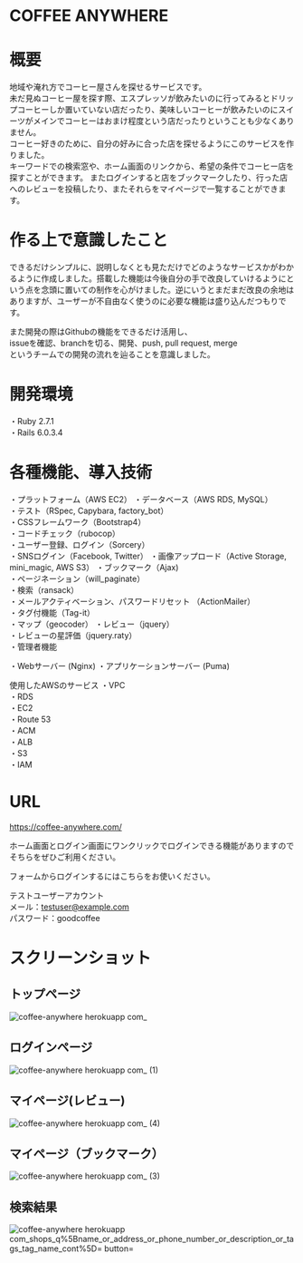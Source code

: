 # COFFEE ANYWHERE

# 概要
地域や淹れ方でコーヒー屋さんを探せるサービスです。  
未だ見ぬコーヒー屋を探す際、エスプレッソが飲みたいのに行ってみるとドリップコーヒーしか置いていない店だったり、美味しいコーヒーが飲みたいのにスイーツがメインでコーヒーはおまけ程度という店だったりということも少なくありません。  
コーヒー好きのために、自分の好みに合った店を探せるようにこのサービスを作りました。  
キーワードでの検索窓や、ホーム画面のリンクから、希望の条件でコーヒー店を探すことができます。
またログインすると店をブックマークしたり、行った店へのレビューを投稿したり、またそれらをマイページで一覧することができます。  
  
# 作る上で意識したこと
できるだけシンプルに、説明しなくとも見ただけでどのようなサービスかがわかるように作成しました。搭載した機能は今後自分の手で改良していけるようにという点を念頭に置いての制作を心がけました。逆にいうとまだまだ改良の余地はありますが、ユーザーが不自由なく使うのに必要な機能は盛り込んだつもりです。  
  
また開発の際はGithubの機能をできるだけ活用し、  
issueを確認、branchを切る、開発、push, pull request, merge  
というチームでの開発の流れを辿ることを意識しました。  
  
# 開発環境
・Ruby 2.7.1  
・Rails 6.0.3.4  
  
# 各種機能、導入技術
・プラットフォーム（AWS EC2）
・データベース（AWS RDS, MySQL）  
・テスト（RSpec, Capybara, factory_bot）  
・CSSフレームワーク（Bootstrap4）  
・コードチェック（rubocop）  
・ユーザー登録、ログイン（Sorcery）  
・SNSログイン（Facebook, Twitter） 
・画像アップロード（Active Storage, mini_magic, AWS S3） 
・ブックマーク（Ajax)  
・ページネーション（will_paginate）  
・検索（ransack）  
・メールアクティベーション、パスワードリセット （ActionMailer）  
・タグ付機能（Tag-it）  
・マップ（geocoder）
・レビュー（jquery）   
・レビューの星評価（jquery.raty）  
・管理者機能  

・Webサーバー (Nginx)
・アプリケーションサーバー (Puma)

使用したAWSのサービス
・VPC  
・RDS  
・EC2  
・Route 53  
・ACM  
・ALB  
・S3  
・IAM  

  
# URL
https://coffee-anywhere.com/  
  
ホーム画面とログイン画面にワンクリックでログインできる機能がありますのでそちらをぜひご利用ください。  
  
フォームからログインするにはこちらをお使いください。  
  
テストユーザーアカウント  
メール：testuser@example.com  
パスワード：goodcoffee  
  
# スクリーンショット
  
## トップページ
![coffee-anywhere herokuapp com_](https://user-images.githubusercontent.com/70304933/100679625-3cf84c00-33b3-11eb-95c7-0e9d53dd1f90.png)
  

## ログインページ
![coffee-anywhere herokuapp com_ (1)](https://user-images.githubusercontent.com/70304933/100679657-4bdefe80-33b3-11eb-848f-3075165caee0.png)
  

## マイページ(レビュー)
![coffee-anywhere herokuapp com_ (4)](https://user-images.githubusercontent.com/70304933/100679689-6022fb80-33b3-11eb-84d3-a4da4e6c8b2e.png)
  

## マイページ（ブックマーク）
![coffee-anywhere herokuapp com_ (3)](https://user-images.githubusercontent.com/70304933/100679710-6b762700-33b3-11eb-981c-8ca27e6429e7.png)
  

## 検索結果
![coffee-anywhere herokuapp com_shops_q%5Bname_or_address_or_phone_number_or_description_or_tags_tag_name_cont%5D= button=](https://user-images.githubusercontent.com/70304933/100679729-7466f880-33b3-11eb-8bbf-0c6469e995ec.png)
  